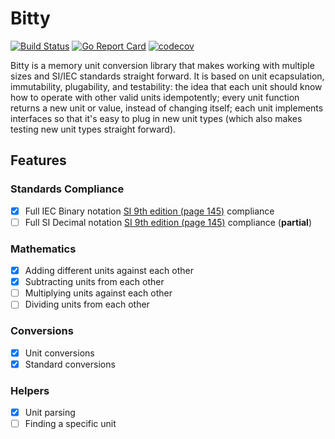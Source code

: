 # Bitty

[![Build Status](https://travis-ci.org/the-forges/bitty.svg?branch=main)](https://travis-ci.org/the-forges/bitty) [![Go Report Card](https://goreportcard.com/badge/github.com/the-forges/bitty)](https://goreportcard.com/report/github.com/the-forges/bitty) [![codecov](https://codecov.io/gh/the-forges/bitty/branch/master/graph/badge.svg)](https://codecov.io/gh/the-forges/bitty)

Bitty is a memory unit conversion library that makes working with multiple sizes and SI/IEC standards straight forward. It is based on unit ecapsulation, immutability, plugability, and testability: the idea that each unit should know how to operate with other valid units idempotently; every unit function returns a new unit or value, instead of changing itself; each unit implements interfaces so that it's easy to plug in new unit types (which also makes testing new unit types straight forward).

## Features

### Standards Compliance

- [x] Full IEC Binary notation [SI 9th edition (page 145)](https://www.bipm.org/utils/common/pdf/si-brochure/SI-Brochure-9.pdf) compliance
- [ ] Full SI Decimal notation [SI 9th edition (page 145)](https://www.bipm.org/utils/common/pdf/si-brochure/SI-Brochure-9.pdf) compliance (**partial**)

### Mathematics

- [x] Adding different units against each other
- [x] Subtracting units from each other
- [ ] Multiplying units against each other
- [ ] Dividing units from each other

### Conversions

- [x] Unit conversions
- [x] Standard conversions

### Helpers

- [x] Unit parsing
- [ ] Finding a specific unit
